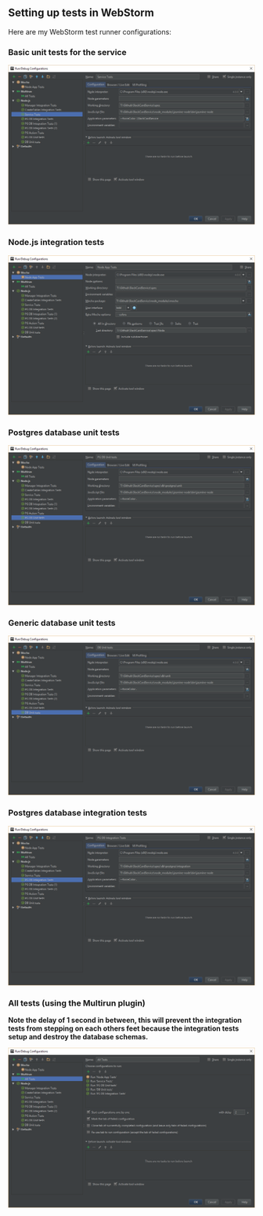 ## Setting up tests in WebStorm
Here are my WebStorm test runner configurations:

### Basic unit tests for the service
![Basic unit tests for the service][service_tests]

### Node.js integration tests
![Node.js integration tests][node_app_tests]

### Postgres database unit tests
![Postgres database unit tests][pg_db_unit_tests]

### Generic database unit tests
![Generic database unit tests][db_unit_tests]

### Postgres database integration tests
![Postgres database integration tests][pg_db_integration_tests]

### All tests (using the Multirun plugin)
**Note the delay of 1 second in between, this will prevent the integration
tests from stepping on each others feet because the integration tests
setup and destroy the database schemas.**

![All tests][all_tests]

[service_tests]: img/service_tests.png
[node_app_tests]: img/node_app_tests.png
[pg_db_unit_tests]: img/pg_db_unit_tests.png
[db_unit_tests]: img/db_unit_tests.png
[pg_db_integration_tests]: img/pg_db_integration_tests.png
[all_tests]: img/all_tests.png